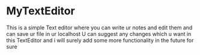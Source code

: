 # MyTextEditor
This is  a simple Text editor where you can write ur notes and edit them and can save ur file in ur localhost
U can suggest any changes which u want in this TextEditor and i will surely add some more functionality in the future for sure
